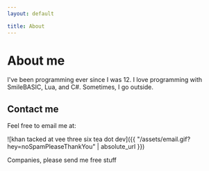 ```yaml
---
layout: default

title: About
---
```


# About me

I've been programming ever since I was 12. I love programming with SmileBASIC, Lua, and C#. Sometimes, I go outside.

## Contact me

Feel free to <!--DM me on [Twitter](https://twitter.com/V360dev) or -->email me at:

![khan tacked at vee three six tea dot dev]({{ "/assets/email.gif?hey=noSpamPleaseThankYou" | absolute_url }})

Companies, please send me free stuff
